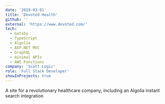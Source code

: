 ```yaml
---
date: '2019-03-01'
title: 'Devoted Health'
github: ''
external: 'https://www.devoted.com/'
tech:
  - Gatsby
  - TypeScript
  - Algolia
  - ASP.NET MVC
  - GraphQL
  - minimal APIs
  - AWS Functions
company: 'Scott Logic'
role: 'Full Stack Developer'
showInProjects: true
---
```


A site for a revolutionary healthcare company, including an Algolia instant search integration
